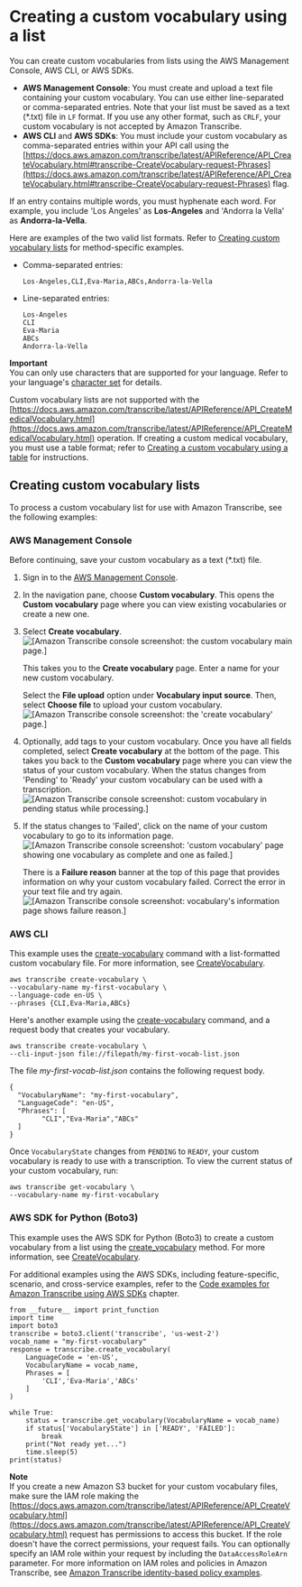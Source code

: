 # Creating a custom vocabulary using a list<a name="custom-vocabulary-create-list"></a>

You can create custom vocabularies from lists using the AWS Management Console, AWS CLI, or AWS SDKs\.
+ **AWS Management Console**: You must create and upload a text file containing your custom vocabulary\. You can use either line\-separated or comma\-separated entries\. Note that your list must be saved as a text \(\*\.txt\) file in `LF` format\. If you use any other format, such as `CRLF`, your custom vocabulary is not accepted by Amazon Transcribe\.
+ **AWS CLI** and **AWS SDKs**: You must include your custom vocabulary as comma\-separated entries within your API call using the [https://docs.aws.amazon.com/transcribe/latest/APIReference/API_CreateVocabulary.html#transcribe-CreateVocabulary-request-Phrases](https://docs.aws.amazon.com/transcribe/latest/APIReference/API_CreateVocabulary.html#transcribe-CreateVocabulary-request-Phrases) flag\.

If an entry contains multiple words, you must hyphenate each word\. For example, you include 'Los Angeles' as **Los\-Angeles** and 'Andorra la Vella' as **Andorra\-la\-Vella**\.

Here are examples of the two valid list formats\. Refer to [Creating custom vocabulary lists](#custom-vocabulary-create-list-examples) for method\-specific examples\.
+ Comma\-separated entries:

  ```
  Los-Angeles,CLI,Eva-Maria,ABCs,Andorra-la-Vella
  ```
+ Line\-separated entries:

  ```
  Los-Angeles
  CLI
  Eva-Maria
  ABCs
  Andorra-la-Vella
  ```

**Important**  
You can only use characters that are supported for your language\. Refer to your language's [character set](charsets.md) for details\.

Custom vocabulary lists are not supported with the [https://docs.aws.amazon.com/transcribe/latest/APIReference/API_CreateMedicalVocabulary.html](https://docs.aws.amazon.com/transcribe/latest/APIReference/API_CreateMedicalVocabulary.html) operation\. If creating a custom medical vocabulary, you must use a table format; refer to [Creating a custom vocabulary using a table](custom-vocabulary-create-table.md) for instructions\.

## Creating custom vocabulary lists<a name="custom-vocabulary-create-list-examples"></a>

To process a custom vocabulary list for use with Amazon Transcribe, see the following examples:

### AWS Management Console<a name="vocab-create-list-console-batch"></a>

Before continuing, save your custom vocabulary as a text \(\*\.txt\) file\.

1. Sign in to the [AWS Management Console](https://console.aws.amazon.com/transcribe/)\.

1. In the navigation pane, choose **Custom vocabulary**\. This opens the **Custom vocabulary** page where you can view existing vocabularies or create a new one\.

1. Select **Create vocabulary**\.  
![\[Amazon Transcribe console screenshot: the custom vocabulary main page.\]](http://docs.aws.amazon.com/transcribe/latest/dg/images/vocab-create-console.png)

   This takes you to the **Create vocabulary** page\. Enter a name for your new custom vocabulary\.

   Select the **File upload** option under **Vocabulary input source**\. Then, select **Choose file** to upload your custom vocabulary\.  
![\[Amazon Transcribe console screenshot: the 'create vocabulary' page.\]](http://docs.aws.amazon.com/transcribe/latest/dg/images/vocab-create-console-upload.png)

1. Optionally, add tags to your custom vocabulary\. Once you have all fields completed, select **Create vocabulary** at the bottom of the page\. This takes you back to the **Custom vocabulary** page where you can view the status of your custom vocabulary\. When the status changes from 'Pending' to 'Ready' your custom vocabulary can be used with a transcription\.  
![\[Amazon Transcribe console screenshot: custom vocabulary in pending status while processing.\]](http://docs.aws.amazon.com/transcribe/latest/dg/images/vocab-create-console-pending.png)

1. If the status changes to 'Failed', click on the name of your custom vocabulary to go to its information page\.  
![\[Amazon Transcribe console screenshot: 'custom vocabulary' page showing one vocabulary as complete and one as failed.\]](http://docs.aws.amazon.com/transcribe/latest/dg/images/vocab-create-console-failed.png)

   There is a **Failure reason** banner at the top of this page that provides information on why your custom vocabulary failed\. Correct the error in your text file and try again\.  
![\[Amazon Transcribe console screenshot: vocabulary's information page shows failure reason.\]](http://docs.aws.amazon.com/transcribe/latest/dg/images/vocab-create-console-failed2.png)

### AWS CLI<a name="vocab-create-list-cli"></a>

This example uses the [create\-vocabulary](https://docs.aws.amazon.com/cli/latest/reference/transcribe/create-vocabulary.html) command with a list\-formatted custom vocabulary file\. For more information, see [CreateVocabulary](https://docs.aws.amazon.com/transcribe/latest/APIReference/API_CreateVocabulary.html)\.

```
aws transcribe create-vocabulary \ 
--vocabulary-name my-first-vocabulary \ 
--language-code en-US \ 
--phrases {CLI,Eva-Maria,ABCs}
```

Here's another example using the [create\-vocabulary](https://docs.aws.amazon.com/cli/latest/reference/transcribe/create-vocabulary.html) command, and a request body that creates your vocabulary\.

```
aws transcribe create-vocabulary \
--cli-input-json file://filepath/my-first-vocab-list.json
```

The file *my\-first\-vocab\-list\.json* contains the following request body\.

```
{
  "VocabularyName": "my-first-vocabulary",
  "LanguageCode": "en-US",
  "Phrases": [
        "CLI","Eva-Maria","ABCs"
  ]
}
```

Once `VocabularyState` changes from `PENDING` to `READY`, your custom vocabulary is ready to use with a transcription\. To view the current status of your custom vocabulary, run:

```
aws transcribe get-vocabulary \
--vocabulary-name my-first-vocabulary
```

### AWS SDK for Python \(Boto3\)<a name="vocab-create-list-python-batch"></a>

This example uses the AWS SDK for Python \(Boto3\) to create a custom vocabulary from a list using the [create\_vocabulary](https://boto3.amazonaws.com/v1/documentation/api/latest/reference/services/transcribe.html#TranscribeService.Client.create_vocabulary) method\. For more information, see [CreateVocabulary](https://docs.aws.amazon.com/transcribe/latest/APIReference/API_CreateVocabulary.html)\.

For additional examples using the AWS SDKs, including feature\-specific, scenario, and cross\-service examples, refer to the [Code examples for Amazon Transcribe using AWS SDKs](service_code_examples.md) chapter\.

```
from __future__ import print_function
import time
import boto3
transcribe = boto3.client('transcribe', 'us-west-2')
vocab_name = "my-first-vocabulary"
response = transcribe.create_vocabulary(
    LanguageCode = 'en-US',
    VocabularyName = vocab_name,
    Phrases = [
        'CLI','Eva-Maria','ABCs'
    ]
)

while True:
    status = transcribe.get_vocabulary(VocabularyName = vocab_name)
    if status['VocabularyState'] in ['READY', 'FAILED']:
        break
    print("Not ready yet...")
    time.sleep(5)
print(status)
```

**Note**  
If you create a new Amazon S3 bucket for your custom vocabulary files, make sure the IAM role making the [https://docs.aws.amazon.com/transcribe/latest/APIReference/API_CreateVocabulary.html](https://docs.aws.amazon.com/transcribe/latest/APIReference/API_CreateVocabulary.html) request has permissions to access this bucket\. If the role doesn't have the correct permissions, your request fails\. You can optionally specify an IAM role within your request by including the `DataAccessRoleArn` parameter\. For more information on IAM roles and policies in Amazon Transcribe, see [Amazon Transcribe identity\-based policy examples](security_iam_id-based-policy-examples.md)\.